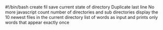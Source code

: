 #!/bin/bash
create fil
save current state of directory
Duplicate last line
No more javascript
count number of directories and sub directories
display the 10 newest files in the current directory
 list of words as input and prints only words that appear exactly once     
